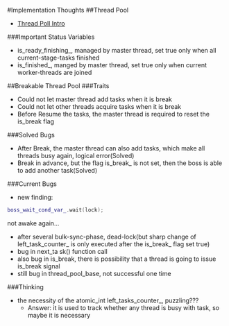 #Implementation Thoughts
##Thread Pool
- [Thread Poll Intro](ThreadPoolIntro.md)

###Important Status Variables
- is_ready_finishing_, managed by master thread, set true only when all current-stage-tasks finished
- is_finished_, manged by master thread, set true only when current worker-threads are joined

##Breakable Thread Pool
###Traits
- Could not let master thread add tasks when it is break
- Could not let other threads acquire tasks when it is break
- Before Resume the tasks, the master thread is required to reset the is_break flag

###Solved Bugs
- After Break, the master thread can also add tasks, which make all threads busy again, logical error(Solved)
- Break in advance, but the flag is_break_ is not set, then the boss is able to add another task(Solved)

###Current Bugs
- new finding:   
```cpp
boss_wait_cond_var_.wait(lock);
```   
not awake again...
- after several bulk-sync-phase, dead-lock(but sharp change of left_task_counter_ is only executed after the is_break_ flag set true)
- bug in next_ta   sk() function call
- also bug in is_break, there is possibility that a thread is going to issue is_break signal
- still bug in thread_pool_base, not successful one time

###Thinking
- the necessity of the atomic_int left_tasks_counter_, puzzling???
    - Answer: it is used to track whether any thread is busy with task, so maybe it is necessary